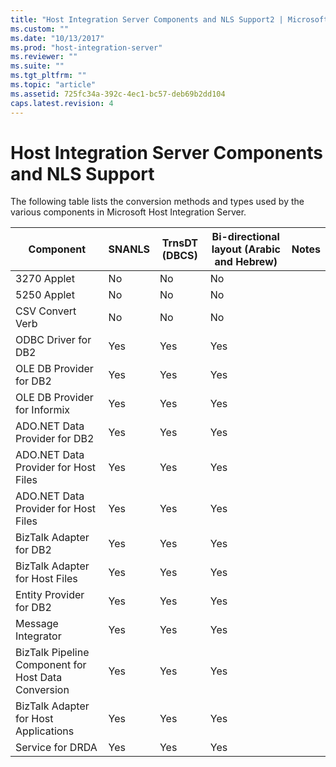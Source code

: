 ```yaml
---
title: "Host Integration Server Components and NLS Support2 | Microsoft Docs"
ms.custom: ""
ms.date: "10/13/2017"
ms.prod: "host-integration-server"
ms.reviewer: ""
ms.suite: ""
ms.tgt_pltfrm: ""
ms.topic: "article"
ms.assetid: 725fc34a-392c-4ec1-bc57-deb69b2dd104
caps.latest.revision: 4
---
```

# Host Integration Server Components and NLS Support
The following table lists the conversion methods and types used by the various components in Microsoft Host Integration Server.  
  
|Component|SNANLS|TrnsDT (DBCS)|Bi-directional layout (Arabic and Hebrew)|Notes|  
|---------------|------------|---------------------|--------------------------------------------------|-----------|  
|3270 Applet|No|No|No||  
|5250 Applet|No|No|No||  
|CSV Convert Verb|No|No|No||  
|ODBC Driver for DB2|Yes|Yes|Yes||  
|OLE DB Provider for DB2|Yes|Yes|Yes||  
|OLE DB Provider for Informix|Yes|Yes|Yes||  
|ADO.NET Data Provider for DB2|Yes|Yes|Yes||  
|ADO.NET Data Provider for Host Files|Yes|Yes|Yes||  
|ADO.NET Data Provider for Host Files|Yes|Yes|Yes||  
|BizTalk Adapter for DB2|Yes|Yes|Yes||  
|BizTalk Adapter for Host Files|Yes|Yes|Yes||  
|Entity Provider for DB2|Yes|Yes|Yes||  
|Message Integrator|Yes|Yes|Yes||  
|BizTalk Pipeline Component for Host Data Conversion|Yes|Yes|Yes||  
|BizTalk Adapter for Host Applications|Yes|Yes|Yes||  
|Service for DRDA|Yes|Yes|Yes||